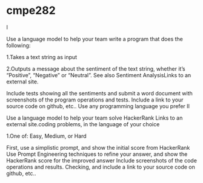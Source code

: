 # cmpe282

I

Use a language model to help your team write a program that does the following:

1.Takes a text string as input

2.Outputs a message about the sentiment of the text string, whether it’s “Positive”, “Negative” or “Neutral”. See also Sentiment AnalysisLinks to an external site.

Include tests showing all the sentiments and submit a word document with screenshots of the program operations and tests.
Include a link to your source code on github, etc..
Use any programming language you prefer
II 

Use a language model to help your team solve HackerRank Links to an external site.coding problems, in the language of your choice

1.One of: Easy, Medium, or Hard

First, use a simplistic prompt, and show the initial score from HackerRank
Use Prompt Engineering techniques to refine your answer, and show the HackerRank score for the improved answer
Include screenshots of the code operations and results.
Checking, and include a link to your source code on github, etc..
